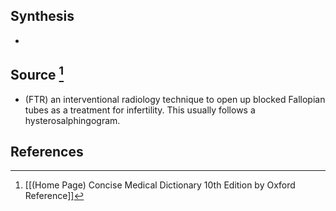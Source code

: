 ## Synthesis
- 
## Source [^1]
- (FTR) an interventional radiology technique to open up blocked Fallopian tubes as a treatment for infertility. This usually follows a hysterosalphingogram.
## References

[^1]: [[(Home Page) Concise Medical Dictionary 10th Edition by Oxford Reference]]